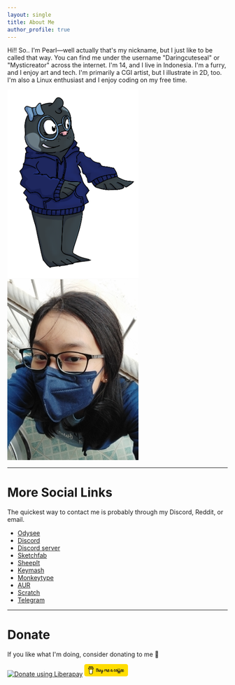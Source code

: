 ```yaml
---
layout: single
title: About Me
author_profile: true
---
```

Hi!! So.. I'm Pearl—well actually that's my nickname, but I just like to be called that way. You can find me under the username "Daringcuteseal" or "Mysticreator" across the internet. I'm 14, and I live in Indonesia. I'm a furry, and I enjoy art and tech. I'm primarily a CGI artist, but I illustrate in 2D, too. I'm also a Linux enthusiast and I enjoy coding on my free time.

<div>
	<img src="/assets/image/pearl-funky.png" width=300px>
	<img src="/assets/image/me-blue.png" width=300px>
</div>

---

# More Social Links
The quickest way to contact me is probably through my Discord, Reddit, or email.

* [Odysee][odysee]
* [Discord][discord]
* [Discord server][discord_server]
* [Sketchfab][sketchfab]
* [SheepIt][sheepit]
* [Keymash][keymash]
* [Monkeytype][monkeytype]
* [AUR][aur]
* [Scratch][scratch]
* [Telegram][telegram]

---

# Donate
If you like what I'm doing, consider donating to me 💙

<div>
	<a href="https://liberapay.com/Daringcuteseal/donate"><img alt="Donate using Liberapay" src="https://liberapay.com/assets/widgets/donate.svg"></a>
	<a href="https://buymeacoffee.com/Daringcuteseal/"><img alt="Donate using Buy Me a Coffee" width=100px src="/assets/image/buymeacoffee.png"></a>
</div>




[odysee]: https://odysee.com/@Daringcuteseal
[discord]: https://discord.com/users/781018748877537330
[discord_server]: https://discord.gg/3bYmuKfHP4
[sketchfab]: https://sketchfab.com/Mysticreator
[sheepit]: https://www.sheepit-renderfarm.com/user/Daringcuteseal/profile
[keymash]: https://keymash.io/profile/Daringcuteseal-9813
[monkeytype]: https://monkeytype.com/profile/Darkowl
[aur]: https://aur.archlinux.org/account/daringcuteseal
[scratch]: https://scratch.mit.edu/users/Mysticreator
[telegram]: https://t.me/Daringcuteseal
